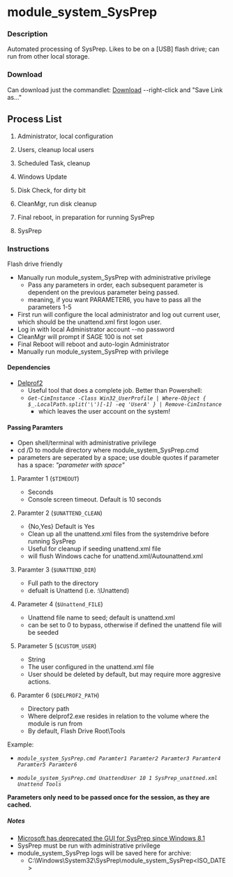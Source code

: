 # module_system_SysPrep


### Description

Automated processing of SysPrep.
Likes to be on a [USB] flash drive; can run from other local storage.


### Download

Can download just the commandlet:
[Download](https://raw.githubusercontent.com/DavidGeeraerts/module_system_SysPrep/main/module_system_SysPrep.cmd) --right-click and "Save Link as..."


## Process List

1. Administrator, local configuration

2. Users, cleanup local users

3. Scheduled Task, cleanup

4. Windows Update

5. Disk Check, for dirty bit

6. CleanMgr, run disk cleanup

7. Final reboot, in preparation for running SysPrep

8. SysPrep


### Instructions

Flash drive friendly

- Manually run module\_system\_SysPrep with administrative privilege
	- Pass any parameters in order, each subsequent parameter is dependent on the previous parameter being passed.
	- meaning, if you want PARAMETER6, you have to pass all the parameters 1-5
- First run will configure the local administrator and log out current user, which should be the unattend.xml first logon user.
- Log in with local Administrator account --no password 
- CleanMgr will prompt if SAGE 100 is not set
- Final Reboot will reboot and auto-login Administrator
- Manually run module_system_SysPrep with privilege


#### Dependencies

- [Delprof2](https://helgeklein.com/free-tools/delprof2-user-profile-deletion-tool/)
	- Useful tool that does a complete job. Better than Powershell:
	- *`Get-CimInstance -Class Win32_UserProfile | Where-Object { $_.LocalPath.split('\')[-1] -eq 'UserA' } | Remove-CimInstance`*
		- which leaves the user account on the system!

#### Passing Paramters

- Open shell/terminal with administrative privilege
- cd /D to module directory where module_system_SysPrep.cmd
- parameters are seperated by a space; use double quotes if parameter has a space: *"parameter with space"*

1. Paramter 1 (`$TIMEOUT`)
	- Seconds
	- Console screen timeout. Default is 10 seconds

2. Paramter 2 (`$UNATTEND_CLEAN`)
	- {No,Yes} Default is Yes
	- Clean up all the unattend.xml files from the systemdrive before running SysPrep
	- Useful for cleanup if seeding unattend.xml file
	- will flush Windows cache for unattend.xml/Autounattend.xml

3. Paramter 3 (`$UNATTEND_DIR`)
	- Full path to the directory
	- defualt is Unattend (i.e. <Volume>:\Unattend)

4. Parameter 4 (`$Unattend_FILE`)
	- Unattend file name to seed; default is unattend.xml
	- can be set to 0 to bypass, otherwise if defined the unattend file will be seeded

5. Parameter 5 (`$CUSTOM_USER`)
	- String
	- The user configured in the unattend.xml file
	- User should be deleted by default, but may require more aggresive actions.

6. Paramter 6 (`$DELPROF2_PATH`)
	- Directory path
	- Where delprof2.exe resides in relation to the volume where the module is run from
	- By default, Flash Drive Root\Tools



Example:

- *`module_system_SysPrep.cmd Paramter1 Paramter2 Paramter3 Paramter4 Paramter5 Paramter6`*

- *`module_system_SysPrep.cmd UnattendUser 10 1 SysPrep_unattned.xml Unattend Tools`*

**Parameters only need to be passed once for the session, as they are cached.**

##### Notes

- [Microsoft has deprecated the GUI for SysPrep since Windows 8.1](https://docs.microsoft.com/en-us/windows-hardware/manufacture/desktop/sysprep--system-preparation--overview) 
- SysPrep must be run with administrative privilege  
- module_system_SysPrep logs will be saved here for archive:
	- C:\Windows\System32\SysPrep\module_system_SysPrep\<ISO_DATE>
